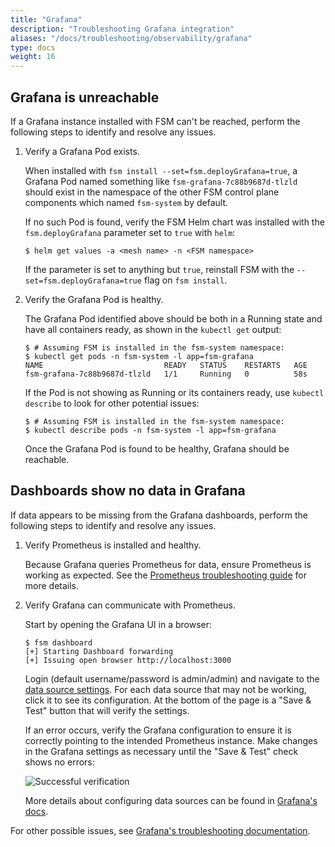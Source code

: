 ```yaml
---
title: "Grafana"
description: "Troubleshooting Grafana integration"
aliases: "/docs/troubleshooting/observability/grafana"
type: docs
weight: 16
---
```


## Grafana is unreachable

If a Grafana instance installed with FSM can't be reached, perform the following steps to identify and resolve any issues.

1. Verify a Grafana Pod exists.

    When installed with `fsm install --set=fsm.deployGrafana=true`, a Grafana Pod named something like `fsm-grafana-7c88b9687d-tlzld` should exist in the namespace of the other FSM control plane components which named `fsm-system` by default.

    If no such Pod is found, verify the FSM Helm chart was installed with the `fsm.deployGrafana` parameter set to `true` with `helm`:

    ```console
    $ helm get values -a <mesh name> -n <FSM namespace>
    ```

    If the parameter is set to anything but `true`, reinstall FSM with the `--set=fsm.deployGrafana=true` flag on `fsm install`.

1. Verify the Grafana Pod is healthy.

    The Grafana Pod identified above should be both in a Running state and have all containers ready, as shown in the `kubectl get` output:

    ```console
    $ # Assuming FSM is installed in the fsm-system namespace:
    $ kubectl get pods -n fsm-system -l app=fsm-grafana
    NAME                           READY   STATUS    RESTARTS   AGE
    fsm-grafana-7c88b9687d-tlzld   1/1     Running   0          58s
    ```

    If the Pod is not showing as Running or its containers ready, use `kubectl describe` to look for other potential issues:

    ```console
    $ # Assuming FSM is installed in the fsm-system namespace:
    $ kubectl describe pods -n fsm-system -l app=fsm-grafana
    ```

    Once the Grafana Pod is found to be healthy, Grafana should be reachable.

## Dashboards show no data in Grafana

If data appears to be missing from the Grafana dashboards, perform the following steps to identify and resolve any issues.

1. Verify Prometheus is installed and healthy.

    Because Grafana queries Prometheus for data, ensure Prometheus is working as expected. See the [Prometheus troubleshooting guide](/troubleshooting/observability/prometheus/) for more details.

1. Verify Grafana can communicate with Prometheus.

    Start by opening the Grafana UI in a browser:

    ```console
    $ fsm dashboard
    [+] Starting Dashboard forwarding
    [+] Issuing open browser http://localhost:3000
    ```

    Login (default username/password is admin/admin) and navigate to the [data source settings](http://localhost:3000/datasources). For each data source that may not be working, click it to see its configuration. At the bottom of the page is a  "Save & Test" button that will verify the settings.

    If an error occurs, verify the Grafana configuration to ensure it is correctly pointing to the intended Prometheus instance. Make changes in the Grafana settings as necessary until the "Save & Test" check shows no errors:

    ![Successful verification](https://user-images.githubusercontent.com/5503924/112394171-7e419e00-8cb9-11eb-99fc-3343c6b9fbbd.png)

    More details about configuring data sources can be found in [Grafana's docs](https://grafana.com/docs/grafana/latest/administration/provisioning/#data-sources).

For other possible issues, see [Grafana's troubleshooting documentation](https://grafana.com/docs/grafana/latest/troubleshooting/).
